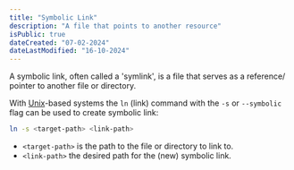 ```yaml
---
title: "Symbolic Link"
description: "A file that points to another resource"
isPublic: true
dateCreated: "07-02-2024"
dateLastModified: "16-10-2024"
---
```


A symbolic link, often called a 'symlink', is a file that serves as a reference/
pointer to another file or directory.

With [Unix](unix)-based systems the `ln` (link) command with the `-s` or
`--symbolic` flag can be used to create symbolic link:

```sh
ln -s <target-path> <link-path>
```

* `<target-path>` is the path to the file or directory to link to.
* `<link-path>` the desired path for the (new) symbolic link.
